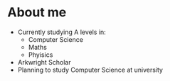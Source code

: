 # About me 

- Currently studying A levels in:
  - Computer Science
  - Maths
  - Phyisics
- Arkwright Scholar
- Planning to study Computer Science at university
